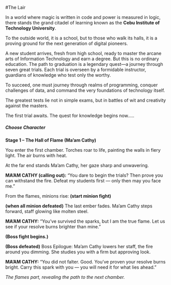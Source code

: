 #The Lair

In a world where magic is written in code and power is measured in logic, there stands the grand citadel of learning known as the <strong>Cebu Institute of Technology University</strong>.

To the outside world, it is a school, but to those who walk its halls, it is a proving ground for the next generation of digital pioneers.

A new student arrives, fresh from high school, ready to master the arcane arts of Information Technology and earn a degree. But this is no ordinary education. The path to graduation is a legendary quest—a journey through seven great trials. Each trial is overseen by a formidable instructor, guardians of knowledge who test only the worthy.

To succeed, one must journey through realms of programming, conquer challenges of data, and command the very foundations of technology itself.

The greatest tests lie not in simple exams, but in battles of wit and creativity against the masters.

The first trial awaits. The quest for knowledge begins now.....

<h5>Choose Character</h5>


<b>Stage 1 – The Hall of Flame (Ma’am Cathy)</b>

You enter the first chamber. Torches roar to life, painting the walls in fiery light. The air burns with heat.

At the far end stands Ma’am Cathy, her gaze sharp and unwavering.

<b>MA’AM CATHY (calling out):</b>
“You dare to begin the trials? Then prove you can withstand the fire. Defeat my students first — only then may you face me.”

From the flames, minions rise:
<b>(start minion fight)</b>

<b>(when all minion defeated)</b>
The last ember fades. Ma’am Cathy steps forward, staff glowing like molten steel.

<b>MA’AM CATHY:</b>
“You’ve survived the sparks, but I am the true flame. Let us see if your resolve burns brighter than mine.”

<b>(Boss fight begins.)</b>

<b>(Boss defeated)</b>
Boss Epilogue:
Ma’am Cathy lowers her staff, the fire around you dimming. She studies you with a firm but approving look.

<b>MA’AM CATHY:</b>
“You did not falter. Good. You’ve proven your resolve burns bright. Carry this spark with you — you will need it for what lies ahead.”

<i>The flames part, revealing the path to the next chamber.</i>



